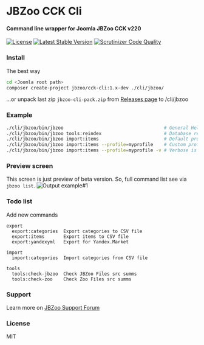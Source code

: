 # JBZoo CCK Cli

#### Command line wrapper for Joomla JBZoo CCK v220

[![License](https://poser.pugx.org/jbzoo/cck-cli/license)](https://packagist.org/packages/jbzoo/cck-cli) [![Latest Stable Version](https://poser.pugx.org/JBZoo/cck-cli/v/stable)](https://packagist.org/packages/jbzoo/cck-cli) [![Scrutinizer Code Quality](https://scrutinizer-ci.com/g/JBZoo/CCK-Cli/badges/quality-score.png?b=master)](https://scrutinizer-ci.com/g/JBZoo/CCK-Cli/?branch=master)

### Install

The best way
```sh
cd <Joomla root path>
composer create-project jbzoo/cck-cli:1.x-dev ./cli/jbzoo/
```

...or unpack last zip `jbzoo-cli-pack.zip` from [Releases page](https://github.com/JBZoo/CCK-Cli/releases) to <joomla>/cli/jbzoo

### Example
```sh
./cli/jbzoo/bin/jbzoo                                     # General Help
./cli/jbzoo/bin/jbzoo tools:reindex                       # Database reindex
./cli/jbzoo/bin/jbzoo import:items                        # Default profile ./configs/import-items-default.php
./cli/jbzoo/bin/jbzoo import:items --profile=myprofile    # Custom profile ./configs/import-items-myprofile.php
./cli/jbzoo/bin/jbzoo import:items --profile=myprofile -v # Verbose is debug mode
```

### Preview screen

This screen is just preview of beta version.
So, full command list see via `jbzoo list`.
![Output example#1](http://jbzoo.ru/images/blog/jbzoo-import-by-cron/example.png)


### Todo list

Add new commands
```
export
  export:categories  Export categories to CSV file
  export:items       Export items to CSV file
  export:yandexyml   Export for Yandex.Market

import
  import:categories  Import categories from CSV file

tools
  tools:check-jbzoo  Check JBZoo Files src summs
  tools:check-zoo    Check Zoo Files src summs
```

### Support

Learn more on [JBZoo Support Forum](http://forum.jbzoo.com/)


### License

MIT
